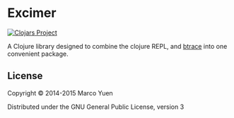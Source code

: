# Excimer

[![Clojars Project](http://clojars.org/excimer/latest-version.svg)](http://clojars.org/excimer)

A Clojure library designed to combine the clojure REPL, and
[btrace](https://kenai.com/projects/btrace) into one convenient package.

## License

Copyright © 2014-2015 Marco Yuen

Distributed under the GNU General Public License, version 3
